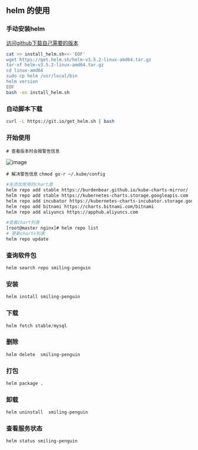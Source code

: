 ## helm 的使用

### 手动安装helm
[访问github下载自己需要的版本](https://github.com/helm/helm/releases)
```bash
cat >> install_helm.sh<<-'EOF'
wget https://get.helm.sh/helm-v3.5.2-linux-amd64.tar.gz
tar-xf helm-v3.5.2-linux-amd64.tar.gz
cd linux-amd64
sudo cp helm /usr/local/bin
helm version
EOF
bash -ex install_helm.sh
```
### 自动脚本下载
```bash
curl -L https://git.io/get_helm.sh | bash
```

### 开始使用

`# 查看版本时会报警告信息`

![image](https://user-images.githubusercontent.com/65467296/119291478-14c21980-bc81-11eb-99c1-9b09c9cb0027.png)

`# 解决警告信息`
`chmod go-r ~/.kube/config`
```bash
#先添加常用的chart源
helm repo add stable https://burdenbear.github.io/kube-charts-mirror/
helm repo add stable https://kubernetes-charts.storage.googleapis.com
helm repo add incubator https://kubernetes-charts-incubator.storage.googleapis.com  
helm repo add bitnami https://charts.bitnami.com/bitnami
helm repo add aliyuncs https://apphub.aliyuncs.com

#查看chart列表
[root@master nginx]# helm repo list
# 更新charts列表
helm repo update
```
### 查询软件包
```bash
helm search repo smiling-penguin
```
### 安装
```bash
helm install smiling-penguin
```
### 下载 
```js
helm fetch stable/mysql
```
### 删除
```bash
helm delete  smiling-penguin
```

### 打包
```bash
helm package .
```
### 卸载
```bash
helm uninstall  smiling-penguin
```
### 查看服务状态
```bash
helm status smiling-penguin
```
